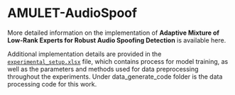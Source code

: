 # AMULET-AudioSpoof

More detailed information on the implementation of **Adaptive Mixture of Low-Rank Experts for Robust Audio Spoofing Detection** is available here.

Additional implementation details are provided in the [`experimental_setup.xlsx`](./experimental_setup.xlsx) file, which contains process for model training, as well as the parameters and methods used for data preprocessing throughout the experiments. Under data_generate_code folder is the data processing code for this work.

